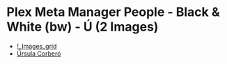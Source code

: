 # Plex Meta Manager People - Black & White (bw) - Ú (2 Images)

* [!_Images_grid](https://raw.githubusercontent.com/meisnate12/Plex-Meta-Manager-People-bw/master/Ú/Images/%21_Images_grid.jpg)
* [Úrsula Corberó](https://raw.githubusercontent.com/meisnate12/Plex-Meta-Manager-People-bw/master/Ú/Images/%C3%9Arsula%20Corber%C3%B3.jpg)